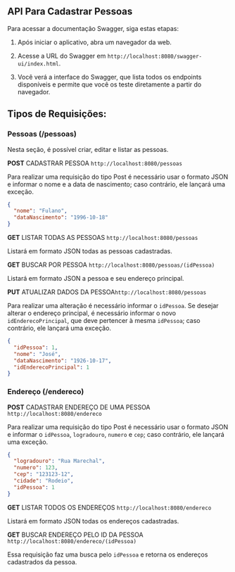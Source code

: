 ## API Para Cadastrar Pessoas

Para acessar a documentação Swagger, siga estas etapas:

1. Após iniciar o aplicativo, abra um navegador da web.

2. Acesse a URL do Swagger em `http://localhost:8080/swagger-ui/index.html`.

3. Você verá a interface do Swagger, que lista todos os endpoints disponíveis e permite que você os teste diretamente a partir do navegador.

## Tipos de Requisições:

### Pessoas (/pessoas)

Nesta seção, é possível criar, editar e listar as pessoas.

**POST** CADASTRAR PESSOA `http://localhost:8080/pessoas`

Para realizar uma requisição do tipo Post é necessário usar o formato JSON e informar o nome e a data de nascimento; caso contrário, ele lançará uma exceção.

```json
{
  "nome": "Fulano",
  "dataNascimento": "1996-10-18"
}
```

**GET** LISTAR TODAS AS PESSOAS `http://localhost:8080/pessoas`

Listará em formato JSON todas as pessoas cadastradas.

**GET** BUSCAR POR PESSOA `http://localhost:8080/pessoas/(idPessoa)`

Listará em formato JSON a pessoa e seu endereço principal.


**PUT** ATUALIZAR DADOS DA PESSOA`http://localhost:8080/pessoas`

Para realizar uma alteração é necessário informar o `idPessoa`. Se desejar alterar o endereço principal, é necessário informar o novo `idEnderecoPrincipal`, que deve pertencer à mesma `idPessoa`; caso contrário, ele lançará uma exceção.

```json
{
  "idPessoa": 1,
  "nome": "José",
  "dataNascimento": "1926-10-17",
  "idEnderecoPrincipal": 1
}
```

### Endereço (/endereco)

**POST** CADASTRAR ENDEREÇO DE UMA PESSOA `http://localhost:8080/endereco`

Para realizar uma requisição do tipo Post é necessário usar o formato JSON e informar o `idPessoa`, `logradouro`, `numero` e `cep`; caso contrário, ele lançará uma exceção.

```json
{
  "logradouro": "Rua Marechal",
  "numero": 123,
  "cep": "123123-12",
  "cidade": "Rodeio",
  "idPessoa": 1
}
```

**GET** LISTAR TODOS OS ENDEREÇOS `http://localhost:8080/endereco`

Listará em formato JSON todas os endereços cadastradas.


**GET** BUSCAR ENDEREÇO PELO ID DA PESSOA `http://localhost:8080/endereco/(idPessoa)`

Essa requisição faz uma busca pelo `idPessoa` e retorna os endereços cadastrados da pessoa.
